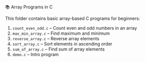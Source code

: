 📚 Array Programs in C

This folder contains basic array-based C programs for beginners:

1. `count_even_odd.c` – Count even and odd numbers in an array
2. `max_min_array.c` – Find maximum and minimum
3. `reverse_array.c` – Reverse array elements
4. `sort_array.c` – Sort elements in ascending order
5. `sum_of_array.c` – Find sum of array elements
6. `demo.c` – Intro program
